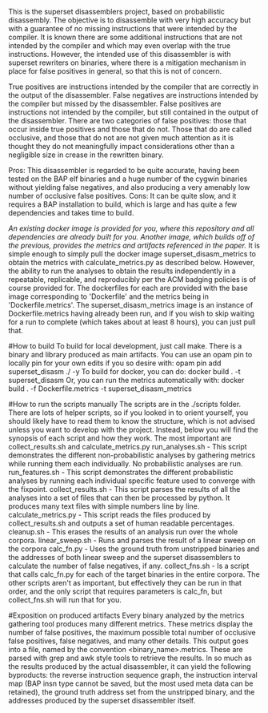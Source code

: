 This is the superset disassemblers project, based on probabilistic disassembly. The objective is to disassemble with very high accuracy but with a guarantee of no missing instructions that were intended by the compiler. It is known there are some additional instructions that are not intended by the compiler and which may even overlap with the true instructions. However, the intended use of this disassembler is with superset rewriters on binaries, where there is a mitigation mechanism in place for false positives in general, so that this is not of concern.

True positives are instructions intended by the compiler that are correctly in the output of the disassembler.
False negatives are instructions intended by the compiler but missed by the disassembler.
False positives are instructions not intended by the compiler, but still contained in the output of the disassembler. There are two categories of false positives: those that occur inside true positives and those that do not. Those that do are called occlusive, and those that do not are not given much attention as it is thought they do not meaningfully impact considerations other than a negligible size in crease in the rewritten binary.

Pros:
	This disassembler is regarded to be quite accurate, having been tested on the BAP elf binaries and a huge number of the cygwin binaries without yielding false negatives, and also producing a very amenably low number of occlusive false positives.
Cons:
	It can be quite slow, and it requires a BAP installation to build, which is large and has quite a few dependencies and takes time to build. 


*An existing docker image is provided for you, where this repository and all dependencies are already built for you. Another image, which builds off of the previous, provides the metrics and artifacts referenced in the paper.* It is simple enough to simply pull the docker image superset_disasm_metrics to obtain the metrics with calculate_metrics.py as described below. However, the ability to run the analyses to obtain the results independently in a repeatable, replicable, and reproducibly per the ACM badging policies is of course provided for. The dockerfiles for each are provided with the base image corresponding to 'Dockerfile' and the metrics being in 'Dockerfile.metrics'. The superset_disasm_metrics image is an instance of Dockerfile.metrics having already been run, and if you wish to skip waiting for a run to complete (which takes about at least 8 hours), you can just pull that. 

#How to build
    To build for local development, just call make. There is a binary and library produced as main artifacts.
    You can use an opam pin to locally pin for your own edits if you so desire with:
       opam pin add superset_disasm ./ -y
    To build for docker, you can do:
       docker build . -t superset_disasm
    Or, you can run the metrics automatically with:
    	docker build . -f Dockerfile.metrics -t superset_disasm_metrics

#How to run the scripts manually
    The scripts are in the ./scripts folder. There are lots of helper scripts, so if you looked in to orient yourself, you should likely have to read them to know the structure, which is not advised unless you want to develop with the project. Instead, below you will find the synopsis of each script and how they work. The most important are collect_results.sh and calculate_metrics.py
    	run_analyses.sh - This script demonstrates the different non-probabilistic analyses by gathering metrics while running them each individually. No probabilistic analyses are run.
	run_features.sh - This script demonstrates the different probabilistic analyses by running each individual specific feature used to converge with the fixpoint.
    	collect_results.sh - This script parses the results of all the analyses into a set of files that can then be processed by python. It produces many text files with simple numbers line by line.
	calculate_metrics.py - This script reads the files produced by collect_results.sh and outputs a set of human readable percentages.
	cleanup.sh - This erases the results of an analysis run over the whole corpora.
	linear_sweep.sh - Runs and parses the result of a linear sweep on the corpora
	calc_fn.py - Uses the ground truth from unstripped binaries and the addresses of both linear sweep and the superset disassemblers to calculate the number of false negatives, if any.
	collect_fns.sh - Is a script that calls calc_fn.py for each of the target binaries in the entire corpora.
    The other scripts aren't as important, but effectively they can be run in that order, and the only script that requires parameters is calc_fn, but collect_fns.sh will run that for you.

#Exposition on produced artifacts
    Every binary analyzed by the metrics gathering tool produces many different metrics. These metrics display the number of false positives, the maximum possible total number of occlusive false positives, false negatives, and many other details. This output goes into a file, named by the convention <binary_name>.metrics. These are parsed with grep and awk style tools to retrieve the results.
    In so much as the results produced by the actual disassembler, it can yield the following byproducts: the reverse instruction sequence graph, the instruction interval map (BAP insn type cannot be saved, but the most used meta data can be retained), the ground truth address set from the unstripped binary, and the addresses produced by the superset disassembler itself.